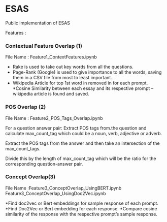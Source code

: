 # ESAS
Public implementation of ESAS

Features : 
### Contextual Feature Overlap (1) 
File Name : Feature1_ContextFeatures.ipynb
* Rake is used to take out key words from all the questions.
* Page-Rank (Google) is used to give importance to all the words, saving them in a CSV file from most to least important.
* Wikipedia Article for top 1st word in removed in for each prompt.
*Cosine Similarity between each essay and its respective prompt – wikipedia article is found and saved.

### POS Overlap (2)
File Name : Feature2_POS_Tags_Overlap.ipynb

For a question answer pair: 
Extract POS tags from.the question and calculate max_count_tag which could be a noun, verb, adjective or adverb. 

Extract the POS tags from the answer and then take an intersection of the max_count_tags. 

Divide this by the length of max_count_tag which will be the ratio for the corresponding question-answer pair.

### Concept Overlap(3) 
File Name :Feature3_ConceptOverlap_UsingBERT.ipynb
           Feature3_ConceptOverlap_UsingDoc2Vec.ipynb

*Find doc2vec or Bert embeddings for sample response of each prompt.
*Find Doc2Vec or Bert embedding for each response.
*Compare cosine similarity of the response with the respective prompt’s sample response.
